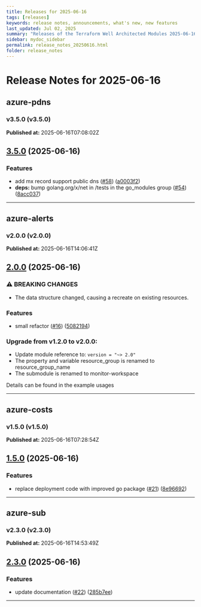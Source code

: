 ```yaml
---
title: Releases for 2025-06-16
tags: [releases]
keywords: release notes, announcements, what's new, new features
last_updated: Jul 02, 2025
summary: "Releases of the Terraform Well Architected Modules 2025-06-16"
sidebar: mydoc_sidebar
permalink: release_notes_20250616.html
folder: release_notes
---
```


# Release Notes for 2025-06-16

## azure-pdns
### v3.5.0 (v3.5.0)
**Published at:** 2025-06-16T07:08:02Z

## [3.5.0](https://github.com/CloudNationHQ/terraform-azure-pdns/compare/v3.4.0...v3.5.0) (2025-06-16)


### Features

* add mx record support public dns ([#58](https://github.com/CloudNationHQ/terraform-azure-pdns/issues/58)) ([a0003f2](https://github.com/CloudNationHQ/terraform-azure-pdns/commit/a0003f25384c8269a3d6d206f6ec2bac81584123))
* **deps:** bump golang.org/x/net in /tests in the go_modules group ([#54](https://github.com/CloudNationHQ/terraform-azure-pdns/issues/54)) ([8acc037](https://github.com/CloudNationHQ/terraform-azure-pdns/commit/8acc03799b235ef580099fa208d88156678a4b98))

---

## azure-alerts
### v2.0.0 (v2.0.0)
**Published at:** 2025-06-16T14:06:41Z

## [2.0.0](https://github.com/CloudNationHQ/terraform-azure-alerts/compare/v1.2.0...v2.0.0) (2025-06-16)


### ⚠ BREAKING CHANGES

* The data structure changed, causing a recreate on existing resources.

### Features

* small refactor ([#16](https://github.com/CloudNationHQ/terraform-azure-alerts/issues/16)) ([5082194](https://github.com/CloudNationHQ/terraform-azure-alerts/commit/50821940f6a33a5c7185bb895602fbf321bd7e3f))

### Upgrade from v1.2.0 to v2.0.0:

- Update module reference to: `version = "~> 2.0"`
- The property and variable resource_group is renamed to resource_group_name
- The submodule is renamed to monitor-workspace

Details can be found in the example usages

---

## azure-costs
### v1.5.0 (v1.5.0)
**Published at:** 2025-06-16T07:28:54Z

## [1.5.0](https://github.com/CloudNationHQ/terraform-azure-costs/compare/v1.4.1...v1.5.0) (2025-06-16)


### Features

* replace deployment code with improved go package ([#21](https://github.com/CloudNationHQ/terraform-azure-costs/issues/21)) ([8e96692](https://github.com/CloudNationHQ/terraform-azure-costs/commit/8e966922f09537f26f34c77be2057ccdb75fb4da))

---

## azure-sub
### v2.3.0 (v2.3.0)
**Published at:** 2025-06-16T14:53:49Z

## [2.3.0](https://github.com/CloudNationHQ/terraform-azure-sub/compare/v2.2.0...v2.3.0) (2025-06-16)


### Features

* update documentation ([#22](https://github.com/CloudNationHQ/terraform-azure-sub/issues/22)) ([285b7ee](https://github.com/CloudNationHQ/terraform-azure-sub/commit/285b7ee3daa3bfc414805194c7a744ca52539777))

---

